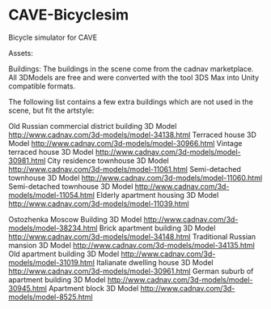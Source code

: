 # CAVE-Bicyclesim
Bicycle simulator for CAVE


Assets: 

Buildings: 
The buildings in the scene come from the cadnav marketplace. 
All 3DModels are free and were converted with the tool 3DS Max into Unity compatible formats. 

The following list contains a few extra buildings which are not used in the scene, but fit the artstyle: 

Old Russian commercial district building 3D Model
http://www.cadnav.com/3d-models/model-34138.html
Terraced house 3D Model
http://www.cadnav.com/3d-models/model-30966.html
Vintage terraced house 3D Model
http://www.cadnav.com/3d-models/model-30981.html
City residence townhouse 3D Model
http://www.cadnav.com/3d-models/model-11061.html
Semi-detached townhouse 3D Model
http://www.cadnav.com/3d-models/model-11060.html
Semi-detached townhouse 3D Model
http://www.cadnav.com/3d-models/model-11054.html
Elderly apartment housing 3D Model
http://www.cadnav.com/3d-models/model-11039.html

Ostozhenka Moscow Building 3D Model
http://www.cadnav.com/3d-models/model-38234.html
Brick apartment building 3D Model
http://www.cadnav.com/3d-models/model-34148.html
Traditional Russian mansion 3D Model
http://www.cadnav.com/3d-models/model-34135.html
Old apartment building 3D Model
http://www.cadnav.com/3d-models/model-31019.html
Italianate dwelling house 3D Model
http://www.cadnav.com/3d-models/model-30961.html
German suburb of apartment building 3D Model
http://www.cadnav.com/3d-models/model-30945.html
Apartment block 3D Model
http://www.cadnav.com/3d-models/model-8525.html

